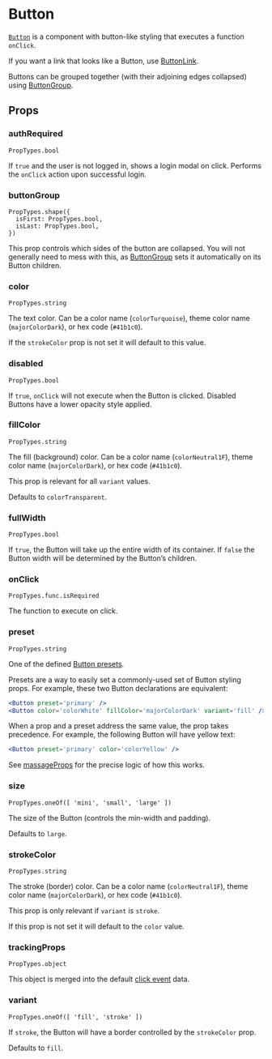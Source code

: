 # Button

[`Button`](/src/components/Button/index.js) is a component with button-like styling that executes a function `onClick`.

If you want a link that looks like a Button, use [ButtonLink](/components/ButtonLink.md).

Buttons can be grouped together (with their adjoining edges collapsed) using [ButtonGroup](/components/ButtonGroup.md).

## Props

### authRequired
```
PropTypes.bool
```
If `true` and the user is not logged in, shows a login modal on click. Performs the `onClick` action upon successful login.

### buttonGroup
```
PropTypes.shape({
  isFirst: PropTypes.bool,
  isLast: PropTypes.bool,
})
```
This prop controls which sides of the button are collapsed. You will not generally need to mess with this, as [ButtonGroup](/components/ButtonGroup.md) sets it automatically on its Button children.

### color
```
PropTypes.string
```
The text color. Can be a color name (`colorTurquoise`), theme color name (`majorColorDark`), or hex code (`#41b1c0`).

If the `strokeColor` prop is not set it will default to this value.

### disabled
```
PropTypes.bool
```
If `true`, `onClick` will not execute when the Button is clicked. Disabled Buttons have a lower opacity style applied.

### fillColor
```
PropTypes.string
```
The fill (background) color. Can be a color name (`colorNeutral1F`), theme color name (`majorColorDark`), or hex code (`#41b1c0`).

This prop is relevant for all `variant` values.

Defaults to `colorTransparent`.

### fullWidth
```
PropTypes.bool
```
If `true`, the Button will take up the entire width of its container. If `false` the Button width will be determined by the Button’s children.

### onClick
```
PropTypes.func.isRequired
```
The function to execute on click.

### preset
```
PropTypes.string
```
One of the defined [Button presets](/src/components/Button/presets.js).

Presets are a way to easily set a commonly-used set of Button styling props. For example, these two Button declarations are equivalent:

```jsx
<Button preset='primary' />
<Button color='colorWhite' fillColor='majorColorDark' variant='fill' />
```

When a prop and a preset address the same value, the prop takes precedence. For example, the following Button will have yellow text:

```jsx
<Button preset='primary' color='colorYellow' />
```

See [massageProps](/src/components/Button/massageProps.js) for the precise logic of how this works.


### size
```
PropTypes.oneOf([ 'mini', 'small', 'large' ])
```
The size of the Button (controls the min-width and padding).

Defaults to `large`.

### strokeColor
```
PropTypes.string
```
The stroke (border) color. Can be a color name (`colorNeutral1F`), theme color name (`majorColorDark`), or hex code (`#41b1c0`).

This prop is only relevant if `variant` is `stroke`.

If this prop is not set it will default to the `color` value.

### trackingProps
```
PropTypes.object
```
This object is merged into the default [click event](/guides/event-logging/events/click.md) data.

### variant
```
PropTypes.oneOf([ 'fill', 'stroke' ])
```
If `stroke`, the Button will have a border controlled by the `strokeColor` prop.

Defaults to `fill`.
